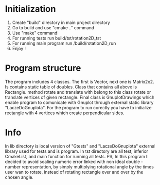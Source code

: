 # Initialization
1. Create "build" directory in main project directory
3. Go to build and use "cmake .." command
4. Use "make" command
5. For running tests run build/tst/rotation2D_tst
7. For running main program run /build/rotation2D_run 
8. Enjoy !

# Program structure
The program includes 4 classes. The first is Vector, next one is Matrix2x2.
Is contains static table of doubles. Class that contains all above is Rectangle. 
method rotate and translate with belong to this class rotate or translate vertices of given rectangle. 
Final class is GnuplotDrawings which enable program to comunicate with Gnuplot through external static
library "LaczeDoGnuplota". For the program to run corectly you have to initialize rectangle with 4 vertices which create perpendicular sides.

# Info
In lib directory is local version of "Gtests" and "LaczeDoGnuplota" external library used for tests and is program.
In tst directory are all test, inferior CmakeList, and main function for running all tests. PS, In this program
I decided to avoid scaling numeric error linked with non ideal double - number representation, by simply multiplying 
rotational angle by the times user wan to rotate, instead of rotating rectangle over and over by the chosen angle.
